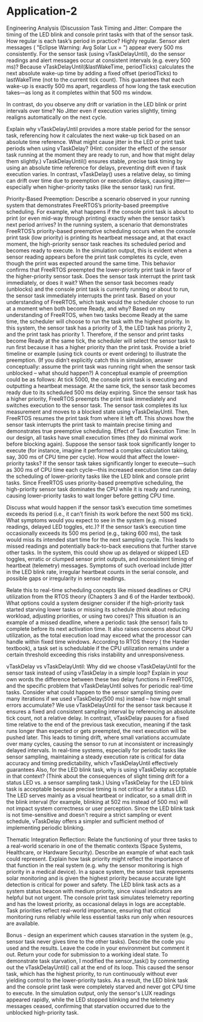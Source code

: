 # Application-2


Engineering Analysis (Discussion 
Task Timing and Jitter: Compare the timing of the LED blink and console print tasks with that of the sensor task. How regular is each task’s period in practice? Highly regular. Sensor alert messages ( "Eclipse Warning: Avg Solar Lux = ") appear every 500 ms consistently.
 For the sensor task (using vTaskDelayUntil), do the sensor readings and alert messages occur at consistent intervals (e.g. every 500 ms)? Because vTaskDelayUntil(&lastWakeTime, periodTicks) calculates the next absolute wake-up time by adding a fixed offset (periodTicks) to lastWakeTime (not to the current tick count). This guarantees that each wake-up is exactly 500 ms apart, regardless of how long the task execution takes—as long as it completes within that 500 ms window.


 In contrast, do you observe any drift or variation in the LED blink or print intervals over time? No Jitter even if execution varies slightly, timing realigns automatically on the next cycle.




Explain why vTaskDelayUntil provides a more stable period for the sensor task, referencing how it calculates the next wake-up tick based on an absolute time reference. What might cause jitter in the LED or print task periods when using vTaskDelay? (Hint: consider the effect of the sensor task running at the moment they are ready to run, and how that might delay them slightly.) 
vTaskDelayUntil() ensures stable, precise task timing by using an absolute time reference for delays, preventing drift even if task execution varies. In contrast, vTaskDelay() uses a relative delay, so timing can drift over time due to preemption or execution delays, causing jitter—especially when higher-priority tasks (like the sensor task) run first.


Priority-Based Preemption: Describe a scenario observed in your running system that demonstrates FreeRTOS’s priority-based preemptive scheduling. For example, what happens if the console print task is about to print (or even mid-way through printing) exactly when the sensor task’s next period arrives? 
In the running system, a scenario that demonstrates FreeRTOS’s priority-based preemptive scheduling occurs when the console print task (low priority) is printing its heartbeat message and, at that exact moment, the high-priority sensor task reaches its scheduled period and becomes ready to execute. In the simulation output, this is evident when a sensor reading appears before the print task completes its cycle, even though the print was expected around the same time. This behavior confirms that FreeRTOS preempted the lower-priority print task in favor of the higher-priority sensor task.
Does the sensor task interrupt the print task immediately, or does it wait?
When the sensor task becomes ready (unblocks) and the console print task is currently running or about to run, the sensor task immediately interrupts the print task. 
 Based on your understanding of FreeRTOS, which task would the scheduler choose to run at a moment when both become Ready, and why?
Based on my understanding of FreeRTOS, when two tasks become Ready at the same time, the scheduler will choose to run the task with the highest priority. In this system, the sensor task has a priority of 3, the LED task has priority 2, and the print task has priority 1. Therefore, if the sensor and print tasks become Ready at the same tick, the scheduler will select the sensor task to run first because it has a higher priority than the print task.
 Provide a brief timeline or example (using tick counts or event ordering) to illustrate the preemption. (If you didn’t explicitly catch this in simulation, answer conceptually: assume the print task was running right when the sensor task unblocked – what should happen?)
A conceptual example of preemption could be as follows: At tick 5000, the console print task is executing and outputting a heartbeat message. At the same tick, the sensor task becomes ready due to its scheduled 500 ms delay expiring. Since the sensor task has a higher priority, FreeRTOS preempts the print task immediately and switches execution to the sensor task. The sensor task completes its lux measurement and moves to a blocked state using vTaskDelayUntil. Then, FreeRTOS resumes the print task from where it left off. This shows how the sensor task interrupts the print task to maintain precise timing and demonstrates true preemptive scheduling.
Effect of Task Execution Time: In our design, all tasks have small execution times (they do minimal work before blocking again). Suppose the sensor task took significantly longer to execute (for instance, imagine it performed a complex calculation taking, say, 300 ms of CPU time per cycle). How would that affect the lower-priority tasks?
If the sensor task takes significantly longer to execute—such as 300 ms of CPU time each cycle—this increased execution time can delay the scheduling of lower-priority tasks like the LED blink and console print tasks. Since FreeRTOS uses priority-based preemptive scheduling, the high-priority sensor task dominates the CPU while it is ready and running, causing lower-priority tasks to wait longer before getting CPU time. 


 Discuss what would happen if the sensor task’s execution time sometimes exceeds its period (i.e., it can’t finish its work before the next 500 ms tick). What symptoms would you expect to see in the system (e.g. missed readings, delayed LED toggles, etc.)?
If the sensor task’s execution time occasionally exceeds its 500 ms period (e.g., taking 600 ms), the task would miss its intended start time for the next sampling cycle. This leads to missed readings and potentially back-to-back executions that further starve other tasks. In the system, this could show up as delayed or skipped LED toggles, erratic or clumped sensor print outputs, and inconsistent timing of heartbeat (telemetry) messages. Symptoms of such overload include jitter in the LED blink rate, irregular heartbeat counts in the serial console, and possible gaps or irregularity in sensor readings.


 Relate this to real-time scheduling concepts like missed deadlines or CPU utilization from the RTOS theory (Chapters 3 and 6 of the Harder textbook). What options could a system designer consider if the high-priority task started starving lower tasks or missing its schedule (think about reducing workload, adjusting priorities, or using two cores)?
This situation is an example of a missed deadline, where a periodic task (the sensor) fails to complete before its next activation time. It also raises concerns about CPU utilization, as the total execution load may exceed what the processor can handle within fixed time windows. According to RTOS theory ( the Harder textbook), a task set is schedulable if the CPU utilization remains under a certain threshold exceeding this risks instability and unresponsiveness.


vTaskDelay vs vTaskDelayUntil: Why did we choose vTaskDelayUntil for the sensor task instead of using vTaskDelay in a simple loop? Explain in your own words the difference between these two delay functions in FreeRTOS, and the specific problem that vTaskDelayUntil solves for periodic real-time tasks. Consider what could happen to the sensor sampling timing over many iterations if we used vTaskDelay(500 ms) instead – how might small errors accumulate?
We use vTaskDelayUntil for the sensor task because it ensures a fixed and consistent sampling interval by referencing an absolute tick count, not a relative delay. In contrast, vTaskDelay pauses for a fixed time relative to the end of the previous task execution, meaning if the task runs longer than expected or gets preempted, the next execution will be pushed later. This leads to timing drift, where small variations accumulate over many cycles, causing the sensor to run at inconsistent or increasingly delayed intervals. In real-time systems, especially for periodic tasks like sensor sampling, maintaining a steady execution rate is critical for data accuracy and timing predictability, which vTaskDelayUntil effectively guarantees
 Also, for the LED blink task, why is using vTaskDelay acceptable in that context? (Think about the consequences of slight timing drift for a status LED vs. a sensor sampling task.)
Using vTaskDelay for the LED blink task is acceptable because precise timing is not critical for a status LED. The LED serves mainly as a visual heartbeat or indicator, so a small drift in the blink interval (for example, blinking at 502 ms instead of 500 ms) will not impact system correctness or user perception. Since the LED blink task is not time-sensitive and doesn't require a strict sampling or event schedule, vTaskDelay offers a simpler and sufficient method of implementing periodic blinking.


Thematic Integration Reflection: Relate the functioning of your three tasks to a real-world scenario in one of the thematic contexts (Space Systems, Healthcare, or Hardware Security). Describe an example of what each task could represent. Explain how task priority might reflect the importance of that function in the real system (e.g. why the sensor monitoring is high priority in a medical device).
In a space system, the sensor task represents solar monitoring and is given the highest priority because accurate light detection is critical for power and safety. The LED blink task acts as a system status beacon with medium priority, since visual indicators are helpful but not urgent. The console print task simulates telemetry reporting and has the lowest priority, as occasional delays in logs are acceptable. Task priorities reflect real-world importance, ensuring that critical monitoring runs reliably while less essential tasks run only when resources are available.


Bonus - design an experiment which causes starvation in the system (e.g., sensor task never gives time to the other tasks). Describe the code you used and the results. Leave the code in your environment but comment it out. Return your code for submission to a working ideal state.
To demonstrate task starvation, I modified the sensor_task() by commenting out the vTaskDelayUntil() call at the end of its loop. This caused the sensor task, which has the highest priority, to run continuously without ever yielding control to the lower-priority tasks. As a result, the LED blink task and the console print task were completely starved and never got CPU time to execute. In the simulation output, only the sensor's LUX readings appeared rapidly, while the LED stopped blinking and the telemetry messages ceased, confirming that starvation occurred due to the unblocked high-priority task.

